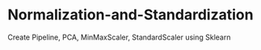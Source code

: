 # Normalization-and-Standardization
Create Pipeline, PCA, MinMaxScaler, StandardScaler using Sklearn
